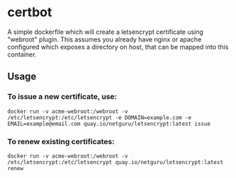 # certbot

A simple dockerfile which will create a letsencrypt certificate using "webroot" plugin. This assumes you already have nginx or apache configured which exposes a directory on host, that can be mapped into this container.

## Usage

### To issue a new certificate, use:

```
docker run -v acme-webroot:/webroot -v /etc/letsencrypt:/etc/letsencrypt -e DOMAIN=example.com -e EMAIL=example@email.com quay.io/netguru/letsencrypt:latest issue
```

### To renew existing certificates:

```
docker run -v acme-webroot:/webroot -v /etc/letsencrypt:/etc/letsencrypt quay.io/netguru/letsencrypt:latest renew
```
